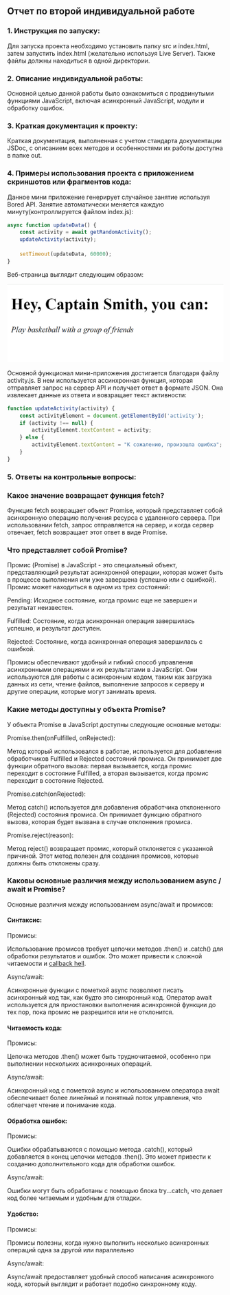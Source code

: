 ## Отчет по второй индивидуальной работе
### 1. Инструкция по запуску:
Для запуска проекта необходимо установить папку src и index.html, затем запустить index.html (желательно используя Live Server). Также файлы должны находиться в одной директории.

### 2. Описание индивидуальной работы:
Основной целью данной работы было ознакомиться с продвинутыми функциями JavaScript, включая асинхронный JavaScript, модули и обработку ошибок.
### 3. Краткая документация к проекту:
Краткая документация, выполненная с учетом стандарта документации JSDoc, с описанием всех методов и особенностями их работы доступна в папке out.
### 4. Примеры использования проекта с приложением скриншотов или фрагментов кода:
Данное мини приложение генерирует случайное занятие используя Bored API. Занятие автоматически меняется каждую минуту(контроллируется файлом index.js):
```js
async function updateData() {
    const activity = await getRandomActivity();
    updateActivity(activity);

    setTimeout(updateData, 60000);
}
```
Веб-страница выглядит следующим образом:

![Пример](https://github.com/zzzzzzqwe/JavaScript-TypeScript/blob/deb6f8fad1bb08672772461fcf889b1cb91794ac/IndividualWork2/screenshots/%D0%A0%D0%B8%D1%81%D1%83%D0%BD%D0%BE%D0%BA1.png)

Основной функционал мини-приложения достигается благодаря файлу activity.js. В нем используется ассинхронная функция, которая отправляет запрос на сервер API и получает ответ в формате JSON. Она извлекает данные из ответа и вовзращает текст активности:

```js
function updateActivity(activity) {
    const activityElement = document.getElementById('activity');
    if (activity !== null) {
        activityElement.textContent = activity;
    } else {
        activityElement.textContent = "К сожалению, произошла ошибка";
    }
}
```

### 5. Ответы на контрольные вопросы:
### Какое значение возвращает функция fetch?
Функция fetch возвращает объект Promise, который представляет собой асинхронную операцию получения ресурса с удаленного сервера. При использовании fetch, запрос отправляется на сервер, и когда сервер отвечает, fetch возвращает этот ответ в виде Promise.

### Что представляет собой Promise?
Промис (Promise) в JavaScript - это специальный объект, представляющий результат асинхронной операции, которая может быть в процессе выполнения или уже завершена (успешно или с ошибкой). Промис может находиться в одном из трех состояний:

Pending: Исходное состояние, когда промис еще не завершен и результат неизвестен.

Fulfilled: Состояние, когда асинхронная операция завершилась успешно, и результат доступен.

Rejected: Состояние, когда асинхронная операция завершилась с ошибкой.

Промисы обеспечивают удобный и гибкий способ управления асинхронными операциями и их результатами в JavaScript. Они используются для работы с асинхронным кодом, таким как загрузка данных из сети, чтение файлов, выполнение запросов к серверу и другие операции, которые могут занимать время.

### Какие методы доступны у объекта Promise?
У объекта Promise в JavaScript доступны следующие основные методы:

Promise.then(onFulfilled, onRejected):

Метод который использовался в работае, используется для добавления обработчиков Fulfilled и Rejected состояний промиса. Он принимает две функции обратного вызова: первая вызывается, когда промис переходит в состояние Fulfilled, а вторая вызывается, когда промис переходит в состояние Rejected.

Promise.catch(onRejected):

Метод catch() используется для добавления обработчика отклоненного (Rejected) состояния промиса. Он принимает функцию обратного вызова, которая будет вызвана в случае отклонения промиса.

Promise.reject(reason): 

Метод reject() возвращает промис, который отклоняется с указанной причиной. Этот метод полезен для создания промисов, которые должны быть отклонены сразу.

### Каковы основные различия между использованием async / await и Promise?
Основные различия между использованием async/await и промисов:

#### Синтаксис:

Промисы: 

Использование промисов требует цепочки методов .then() и .catch() для обработки результатов и ошибок. Это может привести к сложной читаемости и  [callback hell](http://callbackhell.com/).

Async/await:

Асинхронные функции с пометкой async позволяют писать асинхронный код так, как будто это синхронный код. Оператор await используется для приостановки выполнения асинхронной функции до тех пор, пока промис не разрешится или не отклонится.

#### Читаемость кода:

Промисы: 

Цепочка методов .then() может быть трудночитаемой, особенно при выполнении нескольких асинхронных операций.

Async/await:

Асинхронный код с пометкой async и использованием оператора await обеспечивает более линейный и понятный поток управления, что облегчает чтение и понимание кода.

#### Обработка ошибок:

Промисы:

Ошибки обрабатываются с помощью метода .catch(), который добавляется в конец цепочки методов .then(). Это может привести к созданию дополнительного кода для обработки ошибок.

Async/await:

Ошибки могут быть обработаны с помощью блока try...catch, что делает код более читаемым и удобным для отладки.

#### Удобство:

Промисы:

Промисы полезны, когда нужно выполнить несколько асинхронных операций одна за другой или параллельно

Async/await:

Async/await предоставляет удобный способ написания асинхронного кода, который выглядит и работает подобно синхронному коду.
